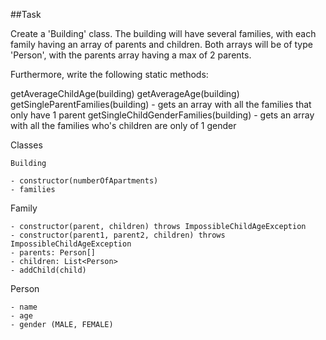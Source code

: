 ##Task

Create a 'Building' class. The building will have several families, with each family having an array of parents and children.
Both arrays will be of type 'Person', with the parents array having a max of 2 parents.

Furthermore, write the following static methods:

getAverageChildAge(building)
getAverageAge(building)
getSingleParentFamilies(building) - gets an array with all the families that only have 1 parent
getSingleChildGenderFamilies(building) - gets an array with all the families who's children are only of 1 gender


Classes
```
Building

- constructor(numberOfApartments)
- families
```

Family
```
- constructor(parent, children) throws ImpossibleChildAgeException 
- constructor(parent1, parent2, children) throws ImpossibleChildAgeException 
- parents: Person[]
- children: List<Person>
- addChild(child)
```

Person
```
- name
- age
- gender (MALE, FEMALE)
```
